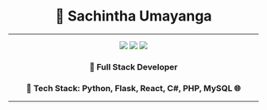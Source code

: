 <h1 align="center">👾 Sachintha Umayanga</h1>

---
<p align="center">
<a href="[https://www.linkedin.com/](https://www.linkedin.com/in/sachintha-umayanga-5b586617a)"><img src="https://img.shields.io/badge/LinkedIn-0077B5?logo=linkedin&logoColor=white"/></a>
<a href="[https://github.com/](https://github.com/SachinthaUmayanga)"><img src="https://img.shields.io/badge/GitHub-100000?logo=github&logoColor=white"/></a>
<a href="[https://www.instagram.com/](https://www.instagram.com/umayanga.sachintha)"><img src="https://img.shields.io/badge/Instagram-E4405F?logo=instagram&logoColor=white"/></a>
</p>

<h3 align="center">🧠 Full Stack Developer</h3>

<h3 align="center">🚀 Tech Stack: Python, Flask, React, C#, PHP, MySQL 🌐</h3>

---
